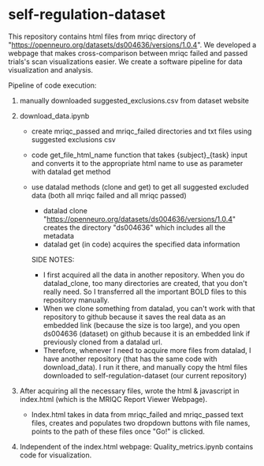 # self-regulation-dataset
This repository contains html files from mriqc directory of "https://openneuro.org/datasets/ds004636/versions/1.0.4". 
We developed a webpage that makes cross-comparison between mriqc failed and passed trials's scan visualizations easier.
We create a software pipeline for data visualization and analysis. 

Pipeline of code execution:

1. manually downloaded suggested_exclusions.csv from dataset website

2. download_data.ipynb
    * create mriqc_passed and mriqc_failed directories and txt files using suggested exclusions csv
    * code get_file_html_name function that takes {subject}_{task} input and converts it to the appropriate html name to use as parameter with datalad get method
    * use datalad methods (clone and get) to get all suggested excluded data (both all mriqc failed and all mriqc passed)
        - datalad clone "https://openneuro.org/datasets/ds004636/versions/1.0.4" creates the directory "ds004636" which includes all the metadata
        - datalad get (in code) acquires the specified data information
        
        SIDE NOTES: 
        - I first acquired all the data in another repository. When you do datalad_clone, too many directories are created, that you don't really need. So I transferred all the important BOLD files to this repository manually. 
        - When we clone something from datalad, you can't work with that repository to github because it saves the real data as an embedded link (because the size is too large), and you open ds004636 (dataset) on github because it is an embedded link if previously cloned from a datalad url. 
        - Therefore, whenever I need to acquire more files from datalad, I have another repository (that has the same code with download_data). I run it there, and manually copy the html files downloaded to self-regulation-dataset (our current repository) 

3. After acquiring all the necessary files, wrote the html & javascript in index.html (which is the MRIQC Report Viewer Webpage).
    * Index.html takes in data from mriqc_failed and mriqc_passed text files, creates and populates two dropdown buttons with file names, points to the path of these files once "Go!" is clicked. 

4. Independent of the index.html webpage: Quality_metrics.ipynb contains code for visualization. 

